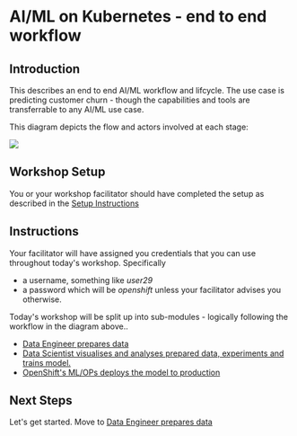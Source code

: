 # AI/ML on Kubernetes - end to end workflow

## Introduction
This describes an end to end AI/ML workflow and lifcycle. The use case is predicting customer churn - though the capabilities and tools are transferrable to any AI/ML use case.

This diagram depicts the flow and actors involved at each stage:

![](https://github.com/masoodfaisal/ml-workshop/blob/main/docs/images/1-FM-ML-Workshop-v2.png)



## Workshop Setup
You or your workshop facilitator should have completed the setup as described in the [Setup Instructions](https://github.com/masoodfaisal/ml-workshop/blob/main/docs/setup-v2.md) 

## Instructions
Your facilitator will have assigned you credentials that you can use throughout today's workshop. Specifically 
- a username, something like _*user29*_
- a password which will be _openshift_ unless your facilitator advises you otherwise.

Today's workshop will be split up into sub-modules - logically following the workflow in the diagram above.. 
- [Data Engineer prepares data](https://github.com/masoodfaisal/ml-workshop/blob/main/docs/workshop-1-data-engineer.md)
- [Data Scientist visualises and analyses prepared data, experiments and trains model.](https://github.com/masoodfaisal/ml-workshop/blob/main/docs/workshop-2-3-4-data-science.md)
- [OpenShift's ML/OPs deploys the model to production](https://github.com/masoodfaisal/ml-workshop/blob/main/docs/workshop-5-deployment.md)


## Next Steps

Let's get started. Move to [Data Engineer prepares data](https://github.com/masoodfaisal/ml-workshop/blob/main/docs/workshop-1-data-engineer.md)

